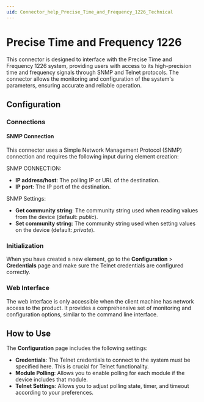 ```yaml
---
uid: Connector_help_Precise_Time_and_Frequency_1226_Technical
---
```


# Precise Time and Frequency 1226

This connector is designed to interface with the Precise Time and Frequency 1226 system, providing users with access to its high-precision time and frequency signals through SNMP and Telnet protocols. The connector allows the monitoring and configuration of the system's parameters, ensuring accurate and reliable operation.

## Configuration

### Connections

#### SNMP Connection

This connector uses a Simple Network Management Protocol (SNMP) connection and requires the following input during element creation:

SNMP CONNECTION:

- **IP address/host**: The polling IP or URL of the destination.
- **IP port**: The IP port of the destination.

SNMP Settings:

- **Get community string**: The community string used when reading values from the device (default: *public*).
- **Set community string**: The community string used when setting values on the device (default: *private*).

### Initialization

When you have created a new element, go to the **Configuration** > **Credentials** page and make sure the Telnet credentials are configured correctly.

### Web Interface

The web interface is only accessible when the client machine has network access to the product. It provides a comprehensive set of monitoring and configuration options, similar to the command line interface.

## How to Use

The **Configuration** page includes the following settings:

- **Credentials**: The Telnet credentials to connect to the system must be specified here. This is crucial for Telnet functionality.
- **Module Polling**: Allows you to enable polling for each module if the device includes that module.
- **Telnet Settings**: Allows you to adjust polling state, timer, and timeout according to your preferences.
